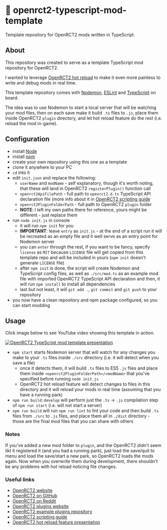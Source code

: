


# 🔨 openrct2-typescript-mod-template
Template repository for OpenRCT2 mods written in TypeScript.

## About
This repository was created to serve as a template TypeScript mod repository for OpenRCT2.

I wanted to leverage [OpenRCT2 hot reload](https://github.com/OpenRCT2/OpenRCT2/blob/develop/distribution/scripting.md#writing-scripts) to make it even more painless to write and debug mods in real time.

This template repository comes with [Nodemon](https://nodemon.io/), [ESLint](https://eslint.org/) and [TypeScript](https://www.typescriptlang.org/) on board.

The idea was to use Nodemon to start a local server that will be watching your mod files, then on each save make it build `.ts` files to `.js`, place them inside OpenRCT2 `plugin` directory, and let hot reload feature do the rest (i.e. reload the mod in-game).

## Configuration
- install [Node](https://nodejs.org/en/)
- install [npm](https://www.npmjs.com/get-npm)
- create your own repository using this one as a template
- clone it anywhere to your PC
- `cd` into it
- edit `init.json` and replace the following:
	- `userName` and `modName` - self explanatory, though it's worth noting, that these will land in OpenRCT2 `registerPlugin()` function call
	- `openrct2ApiFilePath` - full path to `openrct2.d.ts` TypeScript API declaration file (more info about it in [OpenRCT2 scripting guide](https://github.com/OpenRCT2/OpenRCT2/blob/develop/distribution/scripting.md)
	- `openrct2PluginFolderPath` - full path to OpenRCT2 `plugin` folder
	- **NOTE**: I left my own paths there for reference, yours might be different - just replace them
- run `node init.js` in console
	- it will run `npm init` for you
	- **IMPORTANT**: leave `entry` as `init.js` - at the end of a script run it will be recreated as an empty file and it well serve as an entry point for Nodemon server
	- you can `enter` through the rest, if you want to be fancy, specify `license` as `MIT` because `LICENSE` file will get copied from this template repo and will be included in yours (`npm init` doesn't generate `LICENSE` file)
	- after `npm init` is done, the script will create Nodemon and TypeScript config files, as well as `./src/mod.ts` as an example mod file with imported OpenRCT2 TypeScript API declaration and then, it will run `npm install` to install all dependencies
	- last but not least, it will `git add .`, `git commit` and `git push` to your repository
- you now have a clean repository and npm package configured, so you can start modding

## Usage

Click image below to see YouTube video showing this template in action.

[![OpenRCT2 TypeScript mod template presentation](http://img.youtube.com/vi/jXORMxoQmwU/0.jpg)](http://www.youtube.com/watch?v=jXORMxoQmwU "OpenRCT2 TypeScript mod template presentation")

- `npm start` starts Nodemon server that will watch for any changes you make to your `.ts` files inside `./src` directory (i.e. it will detect when you save a file)
	- once it detects them, it will build `.ts` files to ES5 `.js` files and place them inside `<openrct2PluginFolderPath>/<modName>` that you've specified before running `node init.js`
	- OpenRCT2 hot reload feature will detect changes to files in this directory and it will reload your mods in real time (assuming that you have a running park)
- `npm run build:develop` will perform just the `.ts` -> `.js` compilation step of `npm run start` (i.e. will not start a server)
- `npm run build` will run `npm run lint` to lint your code and then build `.ts` files from `./src` to `.js` files, and place them all in `./dist` directory - those are the final mod files that you can share with others

### Notes
If you've added a new mod folder to `plugin`, and the OpenRCT2 didn't seem likt it registered it (and you had a running park), just load the save/quit to menu and load the save/start a new park, so OpenRCT2 loads the mods again. Now when you overwrite them during development, there shouldn't be any problems with hot reload noticing file changes.

### Useful links
- [OpenRCT2 website](https://openrct2.io/)
- [OpenRCT2 on GitHub](https://github.com/OpenRCT2)
- [OpenRCT2 on Reddit](https://www.reddit.com/r/openrct2)
- [OpenRCT2 plugins website](https://openrct2plugins.org/)
- [OpenRCT2 example plugins repository](https://github.com/OpenRCT2/plugin-samples)
- [OpenRCT2 scripting guide](https://github.com/OpenRCT2/OpenRCT2/blob/develop/distribution/scripting.md)
- [OpenRCT2 hot reload feature presentation](https://www.youtube.com/watch?v=jmjWzEhmDjk)
